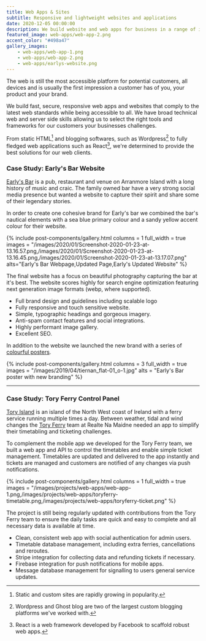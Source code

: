 ```yaml
---
title: Web Apps & Sites
subtitle: Responsive and lightweight websites and applications
date: 2020-12-05 00:00:00
description: We build website and web apps for business in a range of industries, including hospitality, travel, construction and education.
featured_image: web-apps/web-app-2.png
accent_color: "#498a47"
gallery_images:
    - web-apps/web-app-1.png
    - web-apps/web-app-2.png
    - web-apps/earlys-website.png
---
```


The web is still the most accessible platform for potential customers, all devices and is usually the first impression a customer has of you, your product and your brand.

We build fast, secure, responsive web apps and websites that comply to the latest web standards while being accessible to all. We have broad technical web and server side skills allowing us to select the right tools and frameworks for our customers your businesses challenges.

From static HTML[^1] and blogging softwares, such as Wordpress[^2] to fully fledged web applications such as React[^3], we're determined to provide the best solutions for our web clients.

[^1]: Static and custom sites are rapidly growing in popularity.
[^2]: Wordpress and Ghost blog are two of the largest custom blogging platforms we've worked with.
[^3]: React is a web framework developed by Facebook to scaffold robust web apps.

<a id="earlys-bar"></a>

### Case Study: Early's Bar Website

[Early's Bar](https://earlysbar.com) is a pub, restaurant and venue on Arranmore Island with a long history of music and craic. The family owned bar have a very strong social media presence but wanted a website to capture their spirit and share some of their legendary stories.

In order to create one cohesive brand for Early's bar we combined the bar's nautical elements with a sea blue primary colour and a sandy yellow accent colour for their website.

{% include post-components/gallery.html
	columns = 1
	full_width = true
	images = "/images/2020/01/Screenshot-2020-01-23-at-13.16.57.png,/images/2020/01/Screenshot-2020-01-23-at-13.16.45.png,/images/2020/01/Screenshot-2020-01-23-at-13.17.07.png"
	alts="Early's Bar Webpage,Updated Page,Early's Updated Website"
%}

The final website has a focus on beautiful photography capturing the bar at it's best. The website scores highly for search engine optimization featuring next generation image formats (webp, where supported).

-   Full brand design and guidelines including scalable logo
-   Fully responsive and touch sensitive website.
-   Simple, typographic headings and gorgeous imagery.
-   Anti-spam contact features and social integrations.
-   Highly performant image gallery.
-   Excellent SEO.

In addition to the website we launched the new brand with a series of [colourful posters](/blog/earlys-bar-design).

{% include post-components/gallery.html
	columns = 3
	full_width = true
	images = "/images/2019/04/tiernan_flat-01_o-1.jpg"
	alts = "Early's Bar poster with new branding"
%}

---

<a id="tory-ferry"></a>

### Case Study: Tory Ferry Control Panel

[Tory Island](https://www.tripadvisor.ie/Attraction_Review-g186601-d269515-Reviews-Tory_Island-County_Donegal.html) is an island of the North West coast of Ireland with a ferry service running multiple times a day. Between weather, tidal and wind changes the [Tory Ferry](https://toryferry.com) team at Realte Na Maidne needed an app to simplify their timetabling and ticketing challenges.

To complement the mobile app we developed for the Tory Ferry team, we built a web app and API to control the timetables and enable simple ticket management. Timetables are updated and delivered to the app instantly and tickets are managed and customers are notified of any changes via push notifications.

{% include post-components/gallery.html
	columns = 1
	full_width = true
	images = "/images/projects/web-apps/web-app-1.png,/images/projects/web-apps/toryferry-timetable.png,/images/projects/web-apps/toryferry-ticket.png"
%}

The project is still being regularly updated with contributions from the Tory Ferry team to ensure the daily tasks are quick and easy to complete and all necessary data is available at time.

-   Clean, consistent web app with social authentication for admin users.
-   Timetable database management, including extra ferries, cancellations and reroutes.
-   Stripe integration for collecting data and refunding tickets if necessary.
-   Firebase integration for push notifications for mobile apps.
-   Message database management for signalling to users general service updates.
